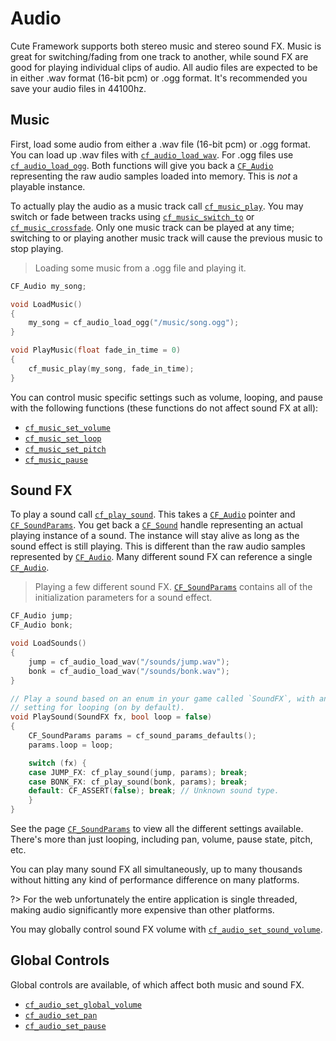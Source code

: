 # Audio

Cute Framework supports both stereo music and stereo sound FX. Music is great for switching/fading from one track to another, while sound FX are good for playing individual clips of audio. All audio files are expected to be in either .wav format (16-bit pcm) or .ogg format. It's recommended you save your audio files in 44100hz.

## Music

First, load some audio from either a .wav file (16-bit pcm) or .ogg format. You can load up .wav files with [`cf_audio_load_wav`](../audio/cf_audio_load_wav.md). For .ogg files use [`cf_audio_load_ogg`](../audio/cf_audio_load_ogg.md). Both functions will give you back a [`CF_Audio`](../audio/cf_audio.md) representing the raw audio samples loaded into memory. This is _not_ a playable instance.

To actually play the audio as a music track call [`cf_music_play`](../audio/cf_music_play.md). You may switch or fade between tracks using [`cf_music_switch_to`](../audio/cf_music_switch_to.md) or [`cf_music_crossfade`](../audio/cf_music_crossfade.md). Only one music track can be played at any time; switching to or playing another music track will cause the previous music to stop playing.

> Loading some music from a .ogg file and playing it.

```cpp
CF_Audio my_song;

void LoadMusic()
{
	my_song = cf_audio_load_ogg("/music/song.ogg");
}

void PlayMusic(float fade_in_time = 0)
{
	cf_music_play(my_song, fade_in_time);
}
```

You can control music specific settings such as volume, looping, and pause with the following functions (these functions do not affect sound FX at all):

- [`cf_music_set_volume`](../audio/cf_music_set_volume.md)
- [`cf_music_set_loop`](../audio/cf_music_set_loop.md)
- [`cf_music_set_pitch`](../audio/cf_music_set_pitch.md)
- [`cf_music_pause`](../audio/cf_music_pause.md)

## Sound FX

To play a sound call [`cf_play_sound`](../audio/cf_play_sound.md). This takes a [`CF_Audio`](../audio/cf_audio.md) pointer and [`CF_SoundParams`](../audio/cf_soundparams.md). You get back a [`CF_Sound`](../audio/cf_sound.md) handle representing an actual playing instance of a sound. The instance will stay alive as long as the sound effect is still playing. This is different than the raw audio samples represented by [`CF_Audio`](../audio/cf_audio.md). Many different sound FX can reference a single [`CF_Audio`](../audio/cf_audio.md).

> Playing a few different sound FX. [`CF_SoundParams`](../audio/cf_soundparams.md) contains all of the initialization parameters for a sound effect.

```cpp
CF_Audio jump;
CF_Audio bonk;

void LoadSounds()
{
	jump = cf_audio_load_wav("/sounds/jump.wav");
	bonk = cf_audio_load_wav("/sounds/bonk.wav");
}

// Play a sound based on an enum in your game called `SoundFX`, with an optional
// setting for looping (on by default).
void PlaySound(SoundFX fx, bool loop = false)
{
	CF_SoundParams params = cf_sound_params_defaults();
	params.loop = loop;

	switch (fx) {
	case JUMP_FX: cf_play_sound(jump, params); break;
	case BONK_FX: cf_play_sound(bonk, params); break;
	default: CF_ASSERT(false); break; // Unknown sound type.
	}
}
```

See the page [`CF_SoundParams`](../audio/cf_soundparams.md) to view all the different settings available. There's more than just looping, including pan, volume, pause state, pitch, etc.

You can play many sound FX all simultaneously, up to many thousands without hitting any kind of performance difference on many platforms.

?> For the web unfortunately the entire application is single threaded, making audio significantly more expensive than other platforms.

You may globally control sound FX volume with [`cf_audio_set_sound_volume`](../audio/cf_audio_set_sound_volume.md).

## Global Controls

Global controls are available, of which affect both music and sound FX.

- [`cf_audio_set_global_volume`](../audio/cf_audio_set_global_volume.md)
- [`cf_audio_set_pan`](../audio/cf_audio_set_pan.md)
- [`cf_audio_set_pause`](../audio/cf_audio_set_pause.md)
